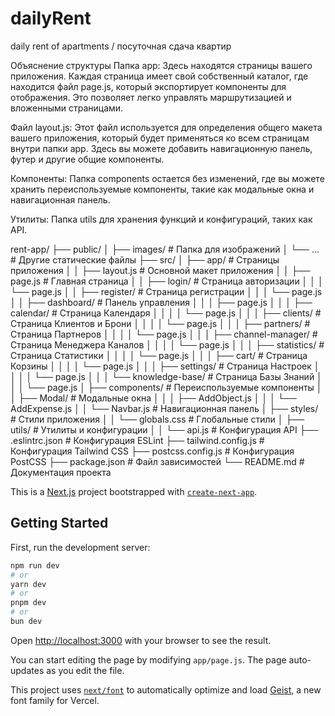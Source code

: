 # dailyRent
daily rent of apartments / посуточная сдача квартир

Объяснение структуры
Папка app: Здесь находятся страницы вашего приложения. Каждая страница имеет свой собственный каталог, где находится файл page.js, который экспортирует компоненты для отображения. Это позволяет легко управлять маршрутизацией и вложенными страницами.

Файл layout.js: Этот файл используется для определения общего макета вашего приложения, который будет применяться ко всем страницам внутри папки app. Здесь вы можете добавить навигационную панель, футер и другие общие компоненты.

Компоненты: Папка components остается без изменений, где вы можете хранить переиспользуемые компоненты, такие как модальные окна и навигационная панель.

Утилиты: Папка utils для хранения функций и конфигураций, таких как API.

rent-app/
├── public/
│   ├── images/             # Папка для изображений
│   └── ...                 # Другие статические файлы
├── src/
│   ├── app/                # Страницы приложения
│   │   ├── layout.js        # Основной макет приложения
│   │   ├── page.js          # Главная страница
│   │   ├── login/           # Страница авторизации
│   │   │   └── page.js
│   │   ├── register/        # Страница регистрации
│   │   │   └── page.js
│   │   ├── dashboard/       # Панель управления
│   │   │   ├── page.js
│   │   │   ├── calendar/    # Страница Календаря
│   │   │   │   └── page.js
│   │   │   ├── clients/     # Страница Клиентов и Брони
│   │   │   │   └── page.js
│   │   │   ├── partners/     # Страница Партнеров
│   │   │   │   └── page.js
│   │   │   ├── channel-manager/ # Страница Менеджера Каналов
│   │   │   │   └── page.js
│   │   │   ├── statistics/   # Страница Статистики
│   │   │   │   └── page.js
│   │   │   ├── cart/         # Страница Корзины
│   │   │   │   └── page.js
│   │   │   ├── settings/      # Страница Настроек
│   │   │   │   └── page.js
│   │   │   └── knowledge-base/ # Страница Базы Знаний
│   │   │       └── page.js
│   ├── components/         # Переиспользуемые компоненты
│   │   ├── Modal/          # Модальные окна
│   │   │   ├── AddObject.js
│   │   │   └── AddExpense.js
│   │   └── Navbar.js       # Навигационная панель
│   ├── styles/             # Стили приложения
│   │   └── globals.css     # Глобальные стили
│   ├── utils/              # Утилиты и конфигурации
│   │   └── api.js          # Конфигурация API
├── .eslintrc.json          # Конфигурация ESLint
├── tailwind.config.js      # Конфигурация Tailwind CSS
├── postcss.config.js       # Конфигурация PostCSS
├── package.json            # Файл зависимостей
└── README.md               # Документация проекта


This is a [Next.js](https://nextjs.org) project bootstrapped with [`create-next-app`](https://github.com/vercel/next.js/tree/canary/packages/create-next-app).

## Getting Started

First, run the development server:

```bash
npm run dev
# or
yarn dev
# or
pnpm dev
# or
bun dev
```

Open [http://localhost:3000](http://localhost:3000) with your browser to see the result.

You can start editing the page by modifying `app/page.js`. The page auto-updates as you edit the file.

This project uses [`next/font`](https://nextjs.org/docs/app/building-your-application/optimizing/fonts) to automatically optimize and load [Geist](https://vercel.com/font), a new font family for Vercel.

